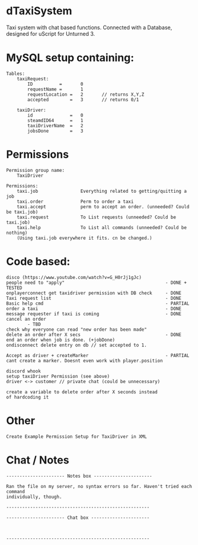 # dTaxiSystem
Taxi system with chat based functions. Connected with a Database, designed for uScript for Unturned 3.

# MySQL setup containing:
	Tables:
		taxiRequest:
			ID			=		0		
			requestName =		1
			requestLocation	=	2		// returns X,Y,Z
			accepted		=	3		// returns 0/1
		
		taxiDriver:
			id				=	0	
			steamdID64		=	1
			taxiDriverName	=	2
			jobsDone		=	3

# Permissions
	Permission group name:
		TaxiDriver

	Permissions:
		taxi.job				Everything related to getting/quitting a job
		taxi.order				Perm to order a taxi
		taxi.accept				perm to accept an order. (unneeded? Could be taxi.job)
		taxi.request			To List requests (unneeded? Could be taxi.job)
		taxi.help				To List all commands (unneeded? Could be nothing)
		(Using taxi.job everywhere it fits. cn be changed.)

# Code based:
	disco (https://www.youtube.com/watch?v=G_H0rJj1gJc)
	people need to "apply"										- DONE + TESTED
	onplayerconnect get taxidriver permission with DB check		- DONE
	Taxi request list											- DONE
	Basic help cmd												- PARTIAL 
	order a taxi												- DONE
	message requester if taxi is coming							- DONE
	cancel an order
			- TBD 
	check why everyone can read "new order has been made"
	delete an order after X secs								- DONE
	end an order when job is done. (+jobDone)
	ondisconnect delete entry on db // set accepted to 1.

	Accept as driver + createMarker								- PARTIAL
	cant create a marker. Doesnt even work with player.position

	discord whook
	setup taxiDriver Permission (see above)
	driver <-> customer // private chat (could be unnecessary)

	create a variable to delete order after X seconds instead
	of hardcoding it

# Other
	Create Example Permission Setup for TaxiDriver in XML

# Chat / Notes

	---------------------- Notes box ----------------------

	Ran the file on my server, no syntax errors so far. Haven't tried each command
	individually, though.

	------------------------------------------------------

	---------------------- Chat box ----------------------

	

	------------------------------------------------------
